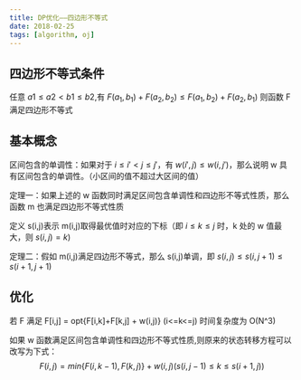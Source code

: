 ```yaml
---
title: DP优化——四边形不等式
date: 2018-02-25
tags: [algorithm, oj]
---
```


## 四边形不等式条件

任意 $a1\leq a2<b1\leq b2$,有 $F(a_1,b_1)+F(a_2,b_2)\leq F(a_1,b_2)+F(a_2,b_1)$
则函数 F 满足四边形不等式

<!--more-->

## 基本概念

区间包含的单调性：如果对于 $i≤i'<j≤j'$，有 $w(i',j)≤w(i,j')$，那么说明 w 具有区间包含的单调性。（小区间的值不超过大区间的值）

定理一：如果上述的 w 函数同时满足区间包含单调性和四边形不等式性质，那么函数 m 也满足四边形不等式性质

定义 s(i,j)表示 m(i,j)取得最优值时对应的下标（即 $i≤k≤j$ 时，k 处的 w 值最大，则 $s(i,j)=k$)

定理二：假如 m(i,j)满足四边形不等式，那么 s(i,j)单调，即 $s(i,j)≤s(i,j+1)≤s(i+1,j+1)$

## 优化

若 F 满足
F[i,j] = opt{F[i,k]+F[k,j] + w(i,j)} (i<=k<=j)
时间复杂度为 O(N^3)

如果 w 函数满足区间包含单调性和四边形不等式性质,则原来的状态转移方程可以改写为下式：
$$F(i,j)=min\{F(i,k-1),F(k,j)\}+w(i,j)(s(i,j-1)≤k≤s(i+1,j))$$

